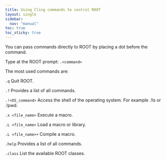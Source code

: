 ```yaml
---
title: Using Cling commands to control ROOT
layout: single
sidebar:
  nav: "manual"
toc: true
toc_sticky: true
---
```



You can pass commands directly to ROOT by placing a dot before the command.

Type at the ROOT prompt:
    `.<command>`

The most used commands are:

`.q`
Quit ROOT.

`.?`
Provides a list of all commands.

`.!<OS_command>`
Access the shell of the operating system. For example .!ls or .!pwd.

`.x <file_name>`
Execute a macro.

`.L <file_name>`
Load a macro or library.

`.L <file_name>+`
Compile a macro.

`.help`
Provides a list of all commands.

`.class`
List the available ROOT classes.